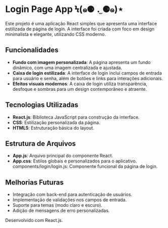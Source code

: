 # Login Page App Ϟ(๑⚈ ․̫ ⚈๑)⋆

Este projeto é uma aplicação React simples que apresenta uma interface estilizada de página de login. A interface foi criada com foco em design minimalista e elegante, utilizando CSS moderno.

## Funcionalidades

- **Fundo com imagem personalizada**: A página apresenta um fundo dinâmico, com uma imagem centralizada e ajustada.
- **Caixa de login estilizada**: A interface de login inclui campos de entrada para usuário e senha, além de botões e links para interações adicionais.
- **Efeitos visuais modernos**: A caixa de login utiliza transparência, desfoque e sombras para um design contemporâneo e atraente.

## Tecnologias Utilizadas

- **React.js**: Biblioteca JavaScript para construção da interface.
- **CSS**: Estilização personalizada da página.
- **HTML5**: Estruturação básica do layout.

## Estrutura de Arquivos

- **App.js**: Arquivo principal do componente React.
- **App.css**: Estilos globais e personalizados para o aplicativo.
components/login/login.js: Componente funcional da página de login.

## Melhorias Futuras
- Integração com back-end para autenticação de usuários.
- Implementação de validações nos campos de entrada.
- Suporte para temas (modo claro e escuro).
- Adição de mensagens de erro personalizadas.

Desenvolvido com React.js.
